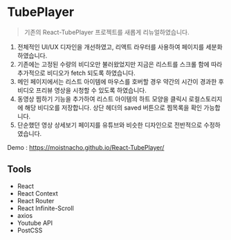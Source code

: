 # TubePlayer

> 기존의 React-TubePlayer 프로젝트를 새롭게 리뉴얼하였습니다.

1. 전체적인 UI/UX 디자인을 개선하였고, 리액트 라우터를 사용하여 페이지를 세분화 하였습니다.
2. 기존에는 고정된 수량의 비디오만 불러왔었지만 지금은 리스트를 스크롤 함에 따라 추가적으로 비디오가 fetch 되도록 하였습니다.
3. 메인 페이지에서는 리스트 아이템에 마우스를 호버할 경우 약간의 시간이 경과한 후 비디오 프리뷰 영상을 시청할 수 있도록 하였습니다.
4. 동영상 찜하기 기능을 추가하여 리스트 아이템의 하트 모양을 클릭시 로컬스토리지에 해당 비디오를 저장합니다. 상단 헤더의 saved 버튼으로 찜목록을 확인 가능합니다.
5. 단순했던 영상 상세보기 페이지를 유튜브와 비슷한 디자인으로 전반적으로 수정하였습니다.

Demo : https://moistnacho.github.io/React-TubePlayer/

## Tools

- React
- React Context
- React Router
- React Infinite-Scroll
- axios
- Youtube API
- PostCSS

<!-- ## Windows Preview

![TP1](https://user-images.githubusercontent.com/59498305/102708351-d39a9780-42e5-11eb-9a53-ff6dbffa23ac.PNG)

![TP2](https://user-images.githubusercontent.com/59498305/102708452-8d920380-42e6-11eb-8c44-3eaf80359bc1.PNG)

![TP3](https://user-images.githubusercontent.com/59498305/102708453-8ec33080-42e6-11eb-95a3-05cb61a1b9e6.PNG)

## Mobile Preview

![TP4](https://user-images.githubusercontent.com/59498305/102708444-84a13200-42e6-11eb-9637-59cb3f2ef4f5.PNG)

![TP5](https://user-images.githubusercontent.com/59498305/102708447-8539c880-42e6-11eb-9ef7-114686913b62.PNG) -->
